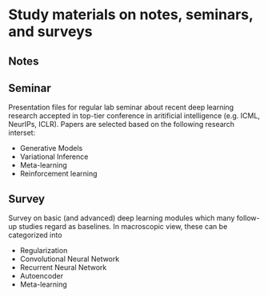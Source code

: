 # Study materials on notes, seminars, and surveys

## Notes




## Seminar

Presentation files for regular lab seminar about recent deep learning research accepted in top-tier conference in aritificial intelligence (e.g. ICML, NeurIPs, ICLR).
Papers are selected based on the following research interset:

 - Generative Models
 - Variational Inference
 - Meta-learning
 - Reinforcement learning

## Survey

Survey on basic (and advanced) deep learning modules which many follow-up studies regard as baselines.
In macroscopic view, these can be categorized into

 - Regularization
 - Convolutional Neural Network
 - Recurrent Neural Network
 - Autoencoder
 - Meta-learning
